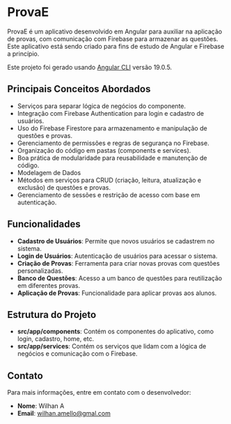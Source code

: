 # ProvaE

ProvaE é um aplicativo desenvolvido em Angular para auxiliar na aplicação de provas, com comunicação com Firebase para armazenar as questões. Este aplicativo está sendo criado para fins de estudo de Angular e Firebase a princípio.

Este projeto foi gerado usando [Angular CLI](https://github.com/angular/angular-cli) versão 19.0.5.

## Principais Conceitos Abordados

   - Serviços para separar lógica de negócios do componente.
   - Integração com Firebase Authentication para login e cadastro de usuários.
   - Uso do Firebase Firestore para armazenamento e manipulação de questões e provas.
   - Gerenciamento de permissões e regras de segurança no Firebase.
   - Organização do código em pastas (components e services).
   - Boa prática de modularidade para reusabilidade e manutenção de código.
   - Modelagem de Dados
   - Métodos em serviços para CRUD (criação, leitura, atualização e exclusão) de questões e provas.
   - Gerenciamento de sessões e restrição de acesso com base em autenticação.

## Funcionalidades

- **Cadastro de Usuários**: Permite que novos usuários se cadastrem no sistema.
- **Login de Usuários**: Autenticação de usuários para acessar o sistema.
- **Criação de Provas**: Ferramenta para criar novas provas com questões personalizadas.
- **Banco de Questões**: Acesso a um banco de questões para reutilização em diferentes provas.
- **Aplicação de Provas**: Funcionalidade para aplicar provas aos alunos.

## Estrutura do Projeto

- **src/app/components**: Contém os componentes do aplicativo, como login, cadastro, home, etc.
- **src/app/services**: Contém os serviços que lidam com a lógica de negócios e comunicação com o Firebase.

## Contato

Para mais informações, entre em contato com o desenvolvedor:

- **Nome**: Wilhan A
- **Email**: wilhan.amello@gmal.com
